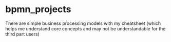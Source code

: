 # bpmn_projects
There are simple business processing models with my cheatsheet (which helps me understand core concepts and may not be understandable for the third part users)

